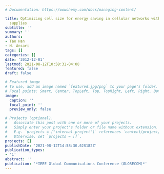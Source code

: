 ```yaml
---
# Documentation: https://wowchemy.com/docs/managing-content/

title: Optimizing cell size for energy saving in cellular networks with hybrid energy
  supplies
subtitle: ''
summary: ''
authors:
- Tao Han
- N. Ansari
tags: []
categories: []
date: '2012-12-01'
lastmod: 2021-08-12T10:58:31-04:00
featured: false
draft: false

# Featured image
# To use, add an image named `featured.jpg/png` to your page's folder.
# Focal points: Smart, Center, TopLeft, Top, TopRight, Left, Right, BottomLeft, Bottom, BottomRight.
image:
  caption: ''
  focal_point: ''
  preview_only: false

# Projects (optional).
#   Associate this post with one or more of your projects.
#   Simply enter your project's folder or file name without extension.
#   E.g. `projects = ["internal-project"]` references `content/project/deep-learning/index.md`.
#   Otherwise, set `projects = []`.
projects: []
publishDate: '2021-08-12T14:58:30.628182Z'
publication_types:
- '1'
abstract: ''
publication: '*IEEE Global Communications Conference (GLOBECOM)*'
---
```

